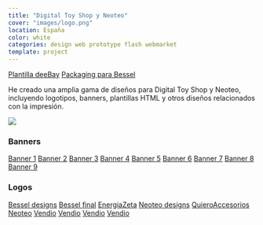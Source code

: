 ```yaml
---
title: "Digital Toy Shop y Neoteo"
cover: "images/logo.png"
location: España
color: white
categories: design web prototype flash webmarket
template: project
---
```


<p class="align-center">
<a class="btn external" role="button" href="http://work.joanmira.com/webs/digitaltoy/plantilla_ebay/" target="_blank">Plantilla deeBay</a> <a class="btn external" role="button" href="http://work.joanmira.com/webs/digitaltoy/bessel-packaging.jpg" target="_blank">Packaging para Bessel</a></p>

He creado una amplia gama de diseños para Digital Toy Shop y Neoteo, incluyendo logotipos, banners, plantillas HTML y otros diseños relacionados con la impresión.

![](/work/digitaltoy/images/1.png)

<h3>Banners</h3>
<p>
  <a class="btn external" role="button" href="http://work.joanmira.com/webs/digitaltoy/banners/banner1.html" target="_blank">Banner 1</a>
  <a class="btn external" role="button" href="http://work.joanmira.com/webs/digitaltoy/banners/banner2.html" target="_blank">Banner 2</a>
  <a class="btn external" role="button" href="http://work.joanmira.com/webs/digitaltoy/banners/banner3.html" target="_blank">Banner 3</a>
  <a class="btn external" role="button" href="http://work.joanmira.com/webs/digitaltoy/banners/banner4.html" target="_blank">Banner 4</a>
  <a class="btn external" role="button" href="http://work.joanmira.com/webs/digitaltoy/banners/banner5.html" target="_blank">Banner 5</a>
  <a class="btn external" role="button" href="http://work.joanmira.com/webs/digitaltoy/banners/banner6.html" target="_blank">Banner 6</a>
  <a class="btn external" role="button" href="http://work.joanmira.com/webs/digitaltoy/banners/banner7.html" target="_blank">Banner 7</a>
  <a class="btn external" role="button" href="http://work.joanmira.com/webs/digitaltoy/banners/banner8.html" target="_blank">Banner 8</a>
  <a class="btn external" role="button" href="http://work.joanmira.com/webs/digitaltoy/banners/banner9.html" target="_blank">Banner 9</a>
</p>

<h3>Logos</h3>
<p>
  <a class="btn external" role="button" href="http://work.joanmira.com/webs/digitaltoy/logos/besel.swf" target="_blank">Bessel designs</a>
  <a class="btn external" role="button" href="http://work.joanmira.com/webs/digitaltoy/logos/logo_besel.jpg" target="_blank">Bessel final</a>
  <a class="btn external" role="button" href="http://work.joanmira.com/webs/digitaltoy/logos/energiazeta_logos.jpg" target="_blank">EnergiaZeta</a>
  <a class="btn external" role="button" href="http://work.joanmira.com/webs/digitaltoy/logos/logo2.swf" target="_blank">Neoteo designs</a>
  <a class="btn external" role="button" href="http://work.joanmira.com/webs/digitaltoy/logos/logos_quieroaccesorios.jpg" target="_blank">QuieroAccesorios</a>
  <a class="btn external" role="button" href="http://work.joanmira.com/webs/digitaltoy/logos/neoteo.swf" target="_blank">Neoteo</a>
  <a class="btn external" role="button" href="http://work.joanmira.com/webs/digitaltoy/logos/logos_quieroaccesorios.jpg" target="_blank">Vendio</a>
  <a class="btn external" role="button" href="http://work.joanmira.com/webs/digitaltoy/logos/vendio2.jpg" target="_blank">Vendio</a>
  <a class="btn external" role="button" href="http://work.joanmira.com/webs/digitaltoy/logos/vendio3.jpg" target="_blank">Vendio</a>
  <a class="btn external" role="button" href="http://work.joanmira.com/webs/digitaltoy/logos/vendioes.jpg" target="_blank">Vendio</a>
</p>
